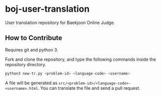 # boj-user-translation

User translation repository for Baekjoon Online Judge.

## How to Contribute

Requires git and python 3.

Fork and clone the repository, and type the following commands
inside the repository directory.

```bash
python3 new-tr.py <problem-id> <language-code> <username>
```

A file will be generated as `src/<problem-id>/<language-code>-<username>.html`.
You can translate the file and send a pull request.
